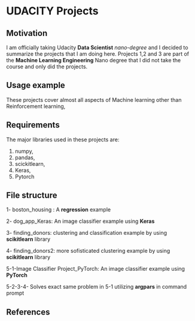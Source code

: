 # UDACITY Projects


## Motivation

I am officially taking Udacity **Data Scientist** *nano-degree* and I decided to summarize the projects that I am doing here. Projects 1,2 and 3 are part of the **Machine Learning Engineering** Nano degree that I did not take the course and only did the projects.

## Usage example

These projects cover almost all aspects of Machine learning other than Reinforcement learning,

## Requirements

The major libraries used in these projects are:
1. numpy,
2. pandas,
3. scickitlearn,
4. Keras,
5. Pytorch


## File structure

1- boston_housing : A **regression** example

2- dog_app_Keras: An image classifier example using **Keras**

3- finding_donors: clustering and classification example by using **scikitlearn** library

4- finding_donors2: more sofisticated clustering example by using **scikitlearn** library

5-1-Image Classifier Project_PyTorch: An image classifier example using **PyTorch**

5-2-3-4- Solves exact same problem in 5-1 utilizing **argpars** in command prompt

## References


